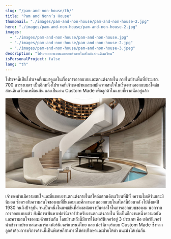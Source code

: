 ```yaml
---
slug: "/pam-and-non-house/th/"
title: "Pam and Nonn’s House"
thumbnail: "./images/pam-and-non-house/pam-and-non-house-2.jpg"
hero: "./images/pam-and-non-house/pam-and-non-house-2.jpg"
images:
  - "./images/pam-and-non-house/pam-and-non-house.jpg"
  - "./images/pam-and-non-house/pam-and-non-house-2.jpg"
  - "./images/pam-and-non-house/pam-and-non-house-3.jpeg"
description: "โปรเจคออกแบบและตกแต่งภายในสไตล์แสกนดิเนเวียน"
isPersonalProject: false
lang: "th"
---
```


โปรเจคนี้เป็นโปรเจคที่ผมมาดูแลในเรื่องการออกแบบและตกแต่งภายใน
ภายในบ้านพื้นที่ประมาณ 700 ตารางเมตร
เป็นอีกหนึ่งโปรเจคที่เจ้าของบ้านและผมมีความสนใจในเรื่องงานออกแบบสไตล์แ
สกนดิเนเวียนเหมือนกัน และเป็นงาน Custom Made
เพื่อลูกค้าในแบบที่เราถนัดอยู่แล้ว

![Pam and Non's house](./images/pam-and-non-house/pam-and-non-house.jpg)

เจ้าของบ้านมีความสนใจและชื่นชอบงานตกแต่งภายในสไตล์แสกนดิเนเวียนที่มีทั้
งความโมเดิร์นและมินิมอล
ซึ่งตรงกับความสนใจของผมที่ชื่นชอบและศึกงานงานออกแบบในสไตล์นี้ย้อนหลั
งไปตั้งแต่ปี 1930 จนถึงปัจจุบัน
จนเป็นหนึ่งในแพชชันที่ส่งผลต่อแรงบันดาลใจในการออกแบบของผม
นอกจากการออกแบบแล้ว ยังมีการเฟ้นหาเฟอร์นิเจอร์สำหรับงานตกแต่งภายใน
ซึ่งเป็นอีกงานหนึ่งความถนัดและความสนใจของผมด้วยเช่นกัน
โดยบ้านหลังนี้มีการใช้เฟอร์นิเจอร์อยู่ 3 ประเภท คือ
เฟอร์นิเจอร์นำเข้าจากประเทศเดนมาร์ก เฟอร์นิเจอร์แบรนด์ไทย
และเฟอร์นิเจอร์แบบ Custom Made
ซึ่งหากลูกค้าต้องการบริการด้านนี้เป็นพิเศษก็สามารถให้คำปรึกษาและช่วยให้คำ
แนะนำได้เช่นกัน
